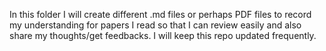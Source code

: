 In this folder I will create different .md files or perhaps PDF files to record my understanding for papers I read so that I can review easily and also share my thoughts/get feedbacks. I will keep this repo updated frequently.
